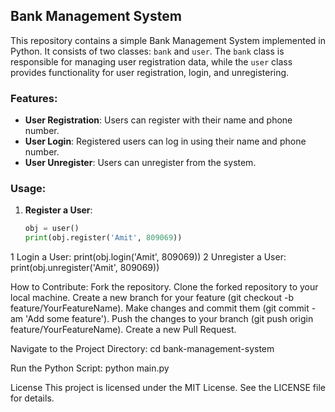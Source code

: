 ## Bank Management System

This repository contains a simple Bank Management System implemented in Python.
It consists of two classes: `bank` and `user`. 
The `bank` class is responsible for managing user registration data, 
while the `user` class provides functionality for user registration, login, and unregistering.


### Features:

- **User Registration**: Users can register with their name and phone number.
- **User Login**: Registered users can log in using their name and phone number.
- **User Unregister**: Users can unregister from the system.

### Usage:

1. **Register a User**:
   ```python
   obj = user()
   print(obj.register('Amit', 809069))

1 Login a User:   print(obj.login('Amit', 809069))
2 Unregister a User:  print(obj.unregister('Amit', 809069))

How to Contribute:
Fork the repository.
Clone the forked repository to your local machine.
Create a new branch for your feature (git checkout -b feature/YourFeatureName).
Make changes and commit them (git commit -am 'Add some feature').
Push the changes to your branch (git push origin feature/YourFeatureName).
Create a new Pull Request.

Navigate to the Project Directory:   cd bank-management-system

Run the Python Script:    python main.py

License
This project is licensed under the MIT License. See the LICENSE file for details.
















